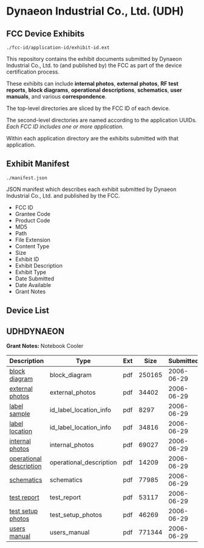 # Dynaeon Industrial Co., Ltd. (UDH)
## FCC Device Exhibits

```
./fcc-id/application-id/exhibit-id.ext
```

This repository contains the exhibit documents submitted by Dynaeon Industrial Co., Ltd. to (and published by) the FCC as part of the device certification process.

These exhibits can include **internal photos**, **external photos**, **RF test reports**, **block diagrams**, **operational descriptions**, **schematics**, **user manuals**, and various **correspondence**.

The top-level directories are sliced by the FCC ID of each device.

The second-level directories are named according to the application UUIDs. *Each FCC ID includes one or more application.*

Within each application directory are the exhibits submitted with that application. 

## Exhibit Manifest

```
./manifest.json
```

JSON manifest which describes each exhibit submitted by Dynaeon Industrial Co., Ltd. and published by the FCC.

- FCC ID
- Grantee Code
- Product Code
- MD5
- Path
- File Extension
- Content Type
- Size
- Exhibit ID
- Exhibit Description
- Exhibit Type
- Date Submitted
- Date Available
- Grant Notes

## Device List
## UDHDYNAEON
**Grant Notes:** Notebook Cooler

| Description | Type | Ext | Size | Submitted | Available |
| ----------- | ---- | --- | ---- | --------- | --------- |
| [block diagram](UDHDYNAEON/05b6fafb8d910d6028055341bfb03cd5/675229.pdf) | block_diagram | pdf | 250165 | 2006-06-29 | 2006-06-29 |
| [external photos](UDHDYNAEON/05b6fafb8d910d6028055341bfb03cd5/675231.pdf) | external_photos | pdf | 34402 | 2006-06-29 | 2006-06-29 |
| [label sample](UDHDYNAEON/05b6fafb8d910d6028055341bfb03cd5/675232.pdf) | id_label_location_info | pdf | 8297 | 2006-06-29 | 2006-06-29 |
| [label location](UDHDYNAEON/05b6fafb8d910d6028055341bfb03cd5/675233.pdf) | id_label_location_info | pdf | 34816 | 2006-06-29 | 2006-06-29 |
| [internal photos](UDHDYNAEON/05b6fafb8d910d6028055341bfb03cd5/675234.pdf) | internal_photos | pdf | 69027 | 2006-06-29 | 2006-06-29 |
| [operational description](UDHDYNAEON/05b6fafb8d910d6028055341bfb03cd5/675230.pdf) | operational_description | pdf | 14209 | 2006-06-29 | 2006-06-29 |
| [schematics](UDHDYNAEON/05b6fafb8d910d6028055341bfb03cd5/675235.pdf) | schematics | pdf | 77985 | 2006-06-29 | 2006-06-29 |
| [test report](UDHDYNAEON/05b6fafb8d910d6028055341bfb03cd5/675236.pdf) | test_report | pdf | 53117 | 2006-06-29 | 2006-06-29 |
| [test setup photos](UDHDYNAEON/05b6fafb8d910d6028055341bfb03cd5/675237.pdf) | test_setup_photos | pdf | 46269 | 2006-06-29 | 2006-06-29 |
| [users manual](UDHDYNAEON/05b6fafb8d910d6028055341bfb03cd5/675238.pdf) | users_manual | pdf | 771344 | 2006-06-29 | 2006-06-29 |
